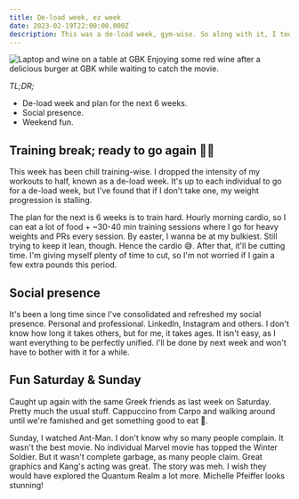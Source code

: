 ```yaml
---
title: De-load week, ez week
date: 2023-02-19T22:00:00.000Z
description: This was a de-load week, gym-wise. So along with it, I took an opportunity to relax my day-to-day as well.
---
```

![Laptop and wine on a table at GBK](gbk.jpg)
<span class="caption">Enjoying some red wine after a delicious burger at GBK while waiting to catch the movie.</span>

_TL;DR;_

* De-load week and plan for the next 6 weeks.
* Social presence.
* Weekend fun.

## Training break; ready to go again 🏋🏻

This week has been chill training-wise. I dropped the intensity of my workouts to half, known as a de-load week. It's up to each individual to go for a de-load week, but I've found that if I don't take one, my weight progression is stalling.

The plan for the next is 6 weeks is to train hard. Hourly morning cardio, so I can eat a lot of food + ~30-40 min training sessions where I go for heavy weights and PRs every session. By easter, I wanna be at my bulkiest. Still trying to keep it lean, though. Hence the cardio 😅. After that, it'll be cutting time. I'm giving myself plenty of time to cut, so I'm not worried if I gain a few extra pounds this period.

## Social presence

It's been a long time since I've consolidated and refreshed my social presence. Personal and professional. LinkedIn, Instagram and others. I don't know how long it takes others, but for me, it takes ages. It isn't easy, as I want everything to be perfectly unified. I'll be done by next week and won't have to bother with it for a while.

## Fun Saturday & Sunday

Caught up again with the same Greek friends as last week on Saturday. Pretty much the usual stuff. Cappuccino from Carpo and walking around until we're famished and get something good to eat 🍔.

Sunday, I watched Ant-Man. I don't know why so many people complain. It wasn't the best movie. No individual Marvel movie has topped the Winter Soldier. But it wasn't complete garbage, as many people claim. Great graphics and Kang's acting was great. The story was meh. I wish they would have explored the Quantum Realm a lot more. Michelle Pfeiffer looks stunning! 
